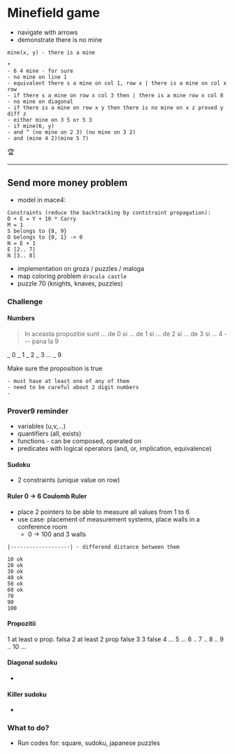 # Minefield game
- navigate with arrows
- demonstrate there is no mine

`mine(x, y) - there is a mine `

```
* 
- 6 4 mine - for sure
- no mine on line 1
- equivalent there s a mine on col 1, row x | there is a mine on col x row 
- if there s a mine on row x col 3 then | there is a mine row x col 8
- no mine on diagonal
- if there is a mine on row x y then there is no mine on x z proved y diff z
- either mine on 3 5 or 5 3
- if mine(6, y) 
- and ^ (no mine on 2 3) (no mine on 3 2)
- and (mine 4 2)(mine 5 7)
```

🏆

---

## Send more money problem
- model in mace4:

```
Constraints (reduce the backtracking by contstraint propagation):
D + E = Y + 10 * Carry
M = 1 
S belongs to {8, 9}
O belongs to {0, 1} -> 0
N = E + 1
E [2.. 7]
N [3.. 8]
```

- implementation on groza / puzzles / maloga
- map coloring problem `dracula castle`
- puzzle 70 (knights, knaves, puzzles)


### Challenge

#### Numbers
> In aceasta propozitie sunt ... de 0 si ... de 1 si ... de 2 si ... de 3 si ... 4 --- pana la 9 

_ 0
_ 1
_ 2
_ 3
...
_ 9

Make sure the proposition is true
```assumptions and constraints
- must have at least one of any of them
- need to be careful about 2 digit numbers
- 
```

### Prover9 reminder
- variables (u,v,...)
- quantifiers (all, exists)
- functions - can be composed, operated on
- predicates with logical operators (and, or, implication, equivalence)

#### Sudoku
- 2 constraints (unique value on row)

#### Ruler 0 -> 6 Coulomb Ruler
- place 2 pointers to be able to measure all values from 1 to 6
- use case: placement of measurement systems, place walls in a conference room
	- 0 -> 100 and 3 walls
```
|-------------------| - differend distance between them

10 ok
20 ok
30 ok
40 ok
50 ok
60 ok
70 
90
100

```

#### Propozitii
1 at least o prop. falsa
2 at least 2 prop false
3 3 false
4 ... 
5 ... 
6 ..
7 ..
8 ..
9 ..
10 ...

#### Diagonal sudoku
-
#### Killer sudoku
-
### What to do?
- Run codes for: square, sudoku, japanese puzzles
